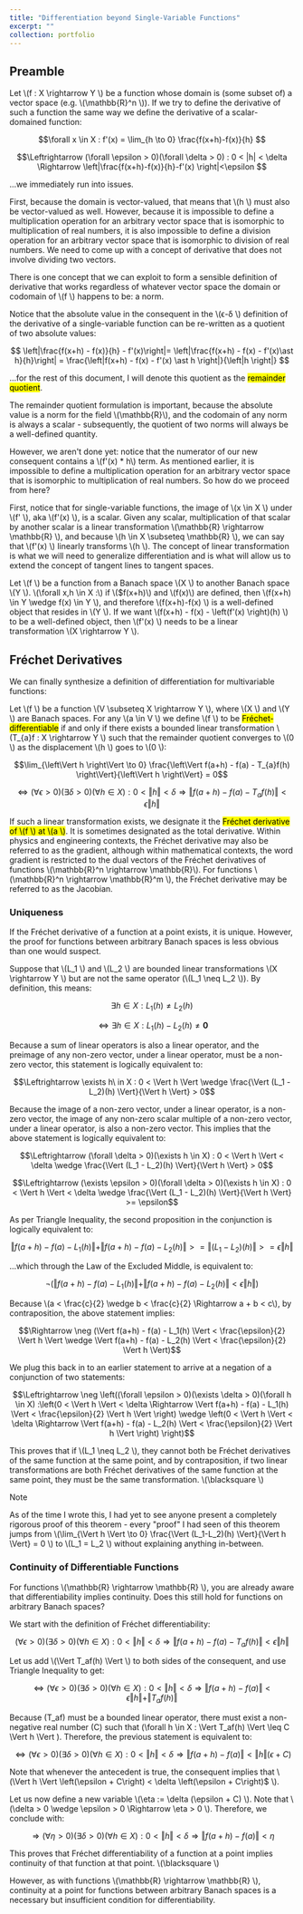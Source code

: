 ```yaml
---
title: "Differentiation beyond Single-Variable Functions"
excerpt: ""
collection: portfolio
---
```


## Preamble

Let \\(f : X \rightarrow Y \\) be a function whose domain is (some subset of) a vector space (e.g. \\(\mathbb{R}^n \\)). If we try to define the derivative of such a function the same way we define the derivative of a scalar-domained function:

$$\forall x \in X : f'(x) = \lim_{h \to 0} \frac{f(x+h)-f(x)}{h} $$

$$\Leftrightarrow (\forall \epsilon > 0)(\forall \delta > 0) : 0 < |h| < \delta \Rightarrow \left|\frac{f(x+h)-f(x)}{h}-f'(x) \right|<\epsilon $$

...we immediately run into issues.

First, because the domain is vector-valued, that means that \\(h \\) must also be vector-valued as well. However, because it is impossible to define a multiplication operation for an arbitrary vector space that is isomorphic to multiplication of real numbers, it is also impossible to define a division operation for an arbitrary vector space that is isomorphic to division of real numbers. We need to come up with a concept of derivative that does not involve dividing two vectors.

There is one concept that we can exploit to form a sensible definition of derivative that works regardless of whatever vector space the domain or codomain of \\(f \\) happens to be: a norm.

Notice that the absolute value in the consequent in the \\(ϵ-δ \\) definition of the derivative of a single-variable function can be re-written as a quotient of two absolute values:

$$ \left|\frac{f(x+h) - f(x)}{h} - f'(x)\right|= \left|\frac{f(x+h) - f(x) - f'(x)\ast h}{h}\right| = \frac{\left|f(x+h) - f(x) - f'(x) \ast h \right|}{\left|h \right|} $$

...for the rest of this document, I will denote this quotient as the <mark>remainder quotient</mark>.

The remainder quotient formulation is important, because the absolute value is a norm for the field \\(\mathbb{R}\\), and the codomain of any norm is always a scalar - subsequently, the quotient of two norms will always be a well-defined quantity.

However, we aren't done yet: notice that the numerator of our new consequent contains a \\(f'(x) * h\\) term. As mentioned earlier, it is impossible to define a multiplication operation for an arbitrary vector space that is isomorphic to multiplication of real numbers. So how do we proceed from here?

First, notice that for single-variable functions, the image of \\(x \in X \\) under \\(f' \\), aka \\(f'(x) \\), is a scalar. Given any scalar, multiplication of that scalar by another scalar is a linear transformation \\(\mathbb{R} \rightarrow \mathbb{R} \\), and because \\(h \in X \subseteq \mathbb{R} \\), we can say that \\(f'(x) \\) linearly transforms \\(h \\). The concept of linear transformation is what we will need to generalize differentiation and is what will allow us to extend the concept of tangent lines to tangent spaces.

Let \\(f \\) be a function from a Banach space \\(X \\) to another Banach space \\(Y \\). \\(\forall x,h \in X :\\) if \\($f(x+h)\\) and \\(f(x)\\) are defined, then \\(f(x+h) \in Y \wedge f(x) \in Y \\), and therefore \\(f(x+h)-f(x) \\) is a well-defined object that resides in \\(Y \\). If we want \\(f(x+h) - f(x) - \left(f'(x) \right)(h) \\) to be a well-defined object, then \\(f'(x) \\) needs to be a linear transformation \\(X \rightarrow Y \\).


## Fréchet Derivatives

We can finally synthesize a definition of differentiation for multivariable functions:

Let \\(f \\) be a function \\(V \subseteq X \rightarrow Y \\), where \\(X \\) and \\(Y \\) are Banach spaces. For any \\(a \in V \\) we define \\(f \\) to be <mark>Fréchet-differentiable</mark> if and only if there exists a bounded linear transformation \\(T_{a}f : X \rightarrow Y \\) such that the remainder quotient converges to \\(0 \\) as the displacement \\(h \\) goes to \\(0 \\):

$$\lim_{\left\Vert h \right\Vert \to 0} \frac{\left\Vert f(a+h) - f(a) - T_{a}f(h) \right\Vert}{\left\Vert h \right\Vert} = 0$$

$$\Leftrightarrow (\forall \epsilon > 0)(\exists \delta > 0)(\forall h \in X) : 0 < \Vert h \Vert < \delta \Rightarrow \Vert f(a+h) - f(a) - T_af(h) \Vert < \epsilon \Vert h \Vert $$

If such a linear transformation exists, we designate it the <mark>Fréchet derivative of \\(f \\) at \\(a \\)</mark>. It is sometimes designated as the total derivative. Within physics and engineering contexts, the Fréchet derivative may also be referred to as the gradient, although within mathematical contexts, the word gradient is restricted to the dual vectors of the Fréchet derivatives of functions \\(\mathbb{R}^n \rightarrow \mathbb{R}\\). For functions \\(\mathbb{R}^n \rightarrow \mathbb{R}^m \\), the Fréchet derivative may be referred to as the Jacobian.

### Uniqueness

If the Fréchet derivative of a function at a point exists, it is unique. However, the proof for functions between arbitrary Banach spaces is less obvious than one would suspect.

Suppose that \\(L_1 \\) and \\(L_2 \\) are bounded linear transformations \\(X \rightarrow Y \\) but are not the same operator (\\(L_1 \neq L_2 \\)). By definition, this means:

$$\exists h \in X : L_1(h) \neq L_2(h) $$

$$\Leftrightarrow \exists h \in X : L_1(h) - L_2(h) \neq \mathbf{0}$$

Because a sum of linear operators is also a linear operator, and the preimage of any non-zero vector, under a linear operator, must be a non-zero vector, this statement is logically equivalent to:

$$\Leftrightarrow \exists h\ in X : 0 < \Vert h \Vert \wedge \frac{\Vert (L_1 - L_2)(h) \Vert}{\Vert h \Vert} > 0$$

Because the image of a non-zero vector, under a linear operator, is a non-zero vector, the image of any non-zero scalar multiple of a non-zero vector, under a linear operator, is also a non-zero vector. This implies that the above statement is logically equivalent to:

$$\Leftrightarrow (\forall \delta > 0)(\exists h \in X) : 0 < \Vert h \Vert < \delta \wedge \frac{\Vert (L_1 - L_2)(h) \Vert}{\Vert h \Vert} > 0$$

$$\Leftrightarrow (\exists \epsilon > 0)(\forall \delta > 0)(\exists h \in X) : 0 < \Vert h \Vert < \delta \wedge \frac{\Vert (L_1 - L_2)(h) \Vert}{\Vert h \Vert} >= \epsilon$$

As per Triangle Inequality, the second proposition in the conjunction is logically equivalent to:

$$\Vert f(a+h) - f(a) - L_1(h) \Vert + \Vert f(a+h) - f(a) - L_2(h) \Vert >= \Vert (L_1 - L_2)(h) \Vert >= \epsilon \Vert h \Vert$$

...which through the Law of the Excluded Middle, is equivalent to:

$$\neg (\Vert f(a+h) - f(a) - L_1(h) \Vert + \Vert f(a+h) - f(a) - L_2(h) \Vert < \epsilon \Vert h \Vert)$$

Because \\(a < \frac{c}{2} \wedge b < \frac{c}{2} \Rightarrow a + b < c\\), by contraposition, the above statement implies:

$$\Rightarrow \neg (\Vert f(a+h) - f(a) - L_1(h) \Vert < \frac{\epsilon}{2} \Vert h \Vert \wedge \Vert f(a+h) - f(a) - L_2(h) \Vert < \frac{\epsilon}{2} \Vert h \Vert)$$

We plug this back in to an earlier statement to arrive at a negation of a conjunction of two statements:

$$\Leftrightarrow \neg \left((\forall \epsilon > 0)(\exists \delta > 0)(\forall h \in X) :\left(0 < \Vert h \Vert < \delta \Rightarrow \Vert f(a+h) - f(a) - L_1(h) \Vert < \frac{\epsilon}{2} \Vert h \Vert \right) \wedge \left(0 < \Vert h \Vert < \delta \Rightarrow \Vert f(a+h) - f(a) - L_2(h) \Vert < \frac{\epsilon}{2} \Vert h \Vert \right) \right)$$

This proves that if \\(L_1 \neq L_2 \\), they cannot both be Fréchet derivatives of the same function at the same point, and by contraposition, if two linear transformations are both Fréchet derivatives of the same function at the same point, they must be the same transformation. \\(\blacksquare \\)

> [!NOTE]
> As of the time I wrote this, I had yet to see anyone present a completely rigorous proof of this theorem - every "proof" I had seen of this theorem jumps from \\(\lim_{\Vert h \Vert \to 0} \frac{\Vert (L_1-L_2)(h) \Vert}{\Vert h \Vert} = 0 \\) to \\(L_1 = L_2 \\) without explaining anything in-between.

### Continuity of Differentiable Functions
For functions \\(\mathbb{R} \rightarrow \mathbb{R} \\), you are already aware that differentiability implies continuity. Does this still hold for functions on arbitrary Banach spaces?

We start with the definition of Fréchet differentiability:

$$(\forall \epsilon > 0)(\exists \delta > 0)(\forall h \in X) : 0 < \Vert h \Vert < \delta \Rightarrow \Vert f(a+h) - f(a) -T_af(h) \Vert < \epsilon \Vert h \Vert$$

Let us add \\(\Vert T_af(h) \Vert \\) to both sides of the consequent, and use Triangle Inequality to get:

$$\Leftrightarrow (\forall \epsilon > 0)(\exists \delta > 0)(\forall h \in X) : 0 < \Vert h \Vert < \delta \Rightarrow \Vert f(a+h) - f(a) \Vert < \epsilon \Vert h \Vert + \Vert T_af(h) \Vert$$

Because \(T_af\) must be a bounded linear operator, there must exist a non-negative real number \(C\) such that \(\forall h \in X : \Vert T_af(h) \Vert \leq  C \Vert h \Vert \). Therefore, the previous statement is equivalent to:

$$\Leftrightarrow (\forall \epsilon > 0)(\exists \delta > 0)(\forall h \in X) : 0 < \Vert h \Vert < \delta \Rightarrow \Vert f(a+h) - f(a) \Vert < \Vert h \Vert \left(\epsilon + C\right) $$

Note that whenever the antecedent is true, the consequent implies that \\(\Vert h \Vert \left(\epsilon + C\right) < \delta \left(\epsilon + C\right)$ \\).

Let us now define a new variable \\(\eta := \delta (\epsilon + C) \\). Note that \\(\delta > 0 \wedge \epsilon > 0 \Rightarrow \eta > 0 \\). Therefore, we conclude with:

$$\Rightarrow (\forall \eta > 0)(\exists \delta > 0)(\forall h \in X) : 0 < \Vert h \Vert < \delta \Rightarrow \Vert f(a+h)-f(a) \Vert < \eta$$

This proves that Fréchet differentiability of a function at a point implies continuity of that function at that point. \\(\blacksquare \\)

However, as with functions \\(\mathbb{R} \rightarrow \mathbb{R} \\), continuity at a point for functions between arbitrary Banach spaces is a necessary but insufficient condition for differentiability.
